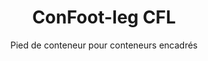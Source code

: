 ---
title: "ConFoot-leg CFL"
subtitle: "Pied de conteneur pour conteneurs encadrés"
mainImage: "/images/products/confoot-leg-cfl-main.jpg"
gallery:
  - "/images/products/confoot-leg-cfl-1.jpg"
  - "/images/products/confoot-leg-cfl-2.jpg"
  - "/images/products/confoot-leg-cfl-3.jpg"
shortDescription: "ConFoot-leg CFL a été conçu spécifiquement pour les conteneurs encadrés, s'adaptant parfaitement aux cadres afin de permettre l'utilisation des conteneurs comme réservoirs pour liquides et autres matériaux."
technicalDescription: "Le modèle CFL est conçu pour les conteneurs sphériques utilisés pour transporter des liquides nécessitant une haute résistance à la pression, car la forme sphérique supporte au mieux cette pression mais nécessite des cadres autour pour être transportable."
videoID: "C2KwnEb-npU"
specifications:
  - name: "Poids"
    value: "24 kg par pied"
  - name: "Capacité de charge"
    value: "30 tonnes"
  - name: "Plage de réglage"
    value: "1 043 mm à 1 448 mm"
  - name: "Matériau"
    value: "Acier de haute qualité"
price: "3.600 EUR"
priceVAT: "4.356 EUR"
pricingNotes: "Remises sur volume disponibles. Contactez-nous pour plus de détails."
buyLink: "/contact"
howToUse: |
  1. Positionnez le pied CFL dans le coin du cadre du conteneur
  2. Engagez le mécanisme de verrouillage
  3. Réglez la hauteur si nécessaire, dans l'intervalle de 1 043 mm à 1 448 mm
  4. Répétez pour tous les coins requis
  5. Abaissez la remorque et partez, en laissant le conteneur sur les pieds
benefits:
  - title: "Ajustement parfait au cadre"
    description: "Conçu pour s'adapter parfaitement aux cadres des conteneurs sphériques"
  - title: "Stockage de liquides"
    description: "Permet d'utiliser les conteneurs comme réservoirs pour liquides nécessitant une haute résistance à la pression"
  - title: "Conception spécialisée"
    description: "Conçu spécifiquement pour les exigences uniques des conteneurs encadrés"
  - title: "Applications polyvalentes"
    description: "Convient à diverses industries nécessitant un stockage et une manutention spécialisés des conteneurs"
  - title: "Mobilité immédiate"
    description: "Les conteneurs sont toujours prêts à être déplacés – il suffit de conduire la remorque sous le conteneur pour poursuivre le voyage"
  - title: "Optimisation des coûts"
    description: "Optimise les coûts et le temps en permettant une manutention spécialisée des conteneurs sans équipement supplémentaire"
articleContent: |
  ## Qu'est-ce que ConFoot-leg CFL ?

  ConFoot-leg CFL est une solution de pieds de conteneur spécialisée, conçue spécifiquement pour les conteneurs encadrés. Contrairement aux conteneurs standards, les conteneurs sphériques utilisés pour transporter des liquides nécessitant une haute résistance à la pression ont besoin de cadres autour d'eux pour être transportables, car la forme sphérique supporte la pression de manière optimale. Le modèle CFL est conçu pour s'adapter parfaitement à ces cadres, permettant ainsi à ces conteneurs spécialisés d'être utilisés comme réservoirs pour les liquides et autres matériaux nécessitant une résistance à la pression.

  ## Avantages clés pour la manutention des conteneurs spécialisés

  Le ConFoot-leg CFL offre des avantages opérationnels significatifs pour les entreprises qui manipulent des conteneurs encadrés, en particulier ceux utilisés pour le transport et le stockage de liquides. En permettant à ces conteneurs spécialisés d'être placés sur des pieds, il est possible de créer des solutions de stockage flexibles pour les liquides et autres matériaux sensibles à la pression, sans nécessiter d'infrastructures permanentes.

  Le modèle CFL permet aux entreprises d'optimiser leurs opérations de conteneurs spécialisés, en offrant un moyen de soutenir en toute sécurité les conteneurs encadrés lors des phases de chargement, de déchargement et de stockage. Cette polyvalence fait du CFL une solution idéale pour les industries qui dépendent du transport et du stockage de liquides et d'autres matériaux nécessitant des conteneurs résistants à la pression.

  ## Fonctionnement

  Le ConFoot-leg CFL se fixe solidement aux cadres des conteneurs spécialisés, offrant un support stable pendant que le conteneur est positionné pour le chargement, le déchargement ou le stockage. Les pieds disposent d'une plage de réglage de 1 043 mm à 1 448 mm, permettant un positionnement polyvalent dans divers environnements opérationnels. Chaque pied pèse 24 kg, ce qui les rend faciles à manipuler pour les opérateurs, tandis que le système offre une capacité de charge substantielle de 30 tonnes.

  Le processus d'installation est simple :
  1. Positionnez les pieds CFL aux coins du cadre du conteneur
  2. Activez le mécanisme de verrouillage pour sécuriser les pieds
  3. Réglez la hauteur selon vos besoins spécifiques
  4. Abaissez la remorque et partez, en laissant le conteneur soutenu en toute sécurité sur les pieds

  Lorsque vient le moment de déplacer le conteneur, il suffit de conduire la remorque sous celui-ci, de fixer le conteneur à la remorque, de retirer les pieds et de poursuivre le voyage.

  ## Applications du ConFoot-leg CFL

  ### Industrie chimique
  L'industrie chimique bénéficie grandement de la capacité du CFL à soutenir en toute sécurité les conteneurs utilisés pour stocker et transporter des produits chimiques et des matériaux liquides. En permettant à ces conteneurs spécialisés d'être positionnés sur des pieds, les entreprises peuvent créer des solutions de stockage flexibles qui préservent l'intégrité des matériaux sensibles à la pression tout en optimisant l'utilisation de l'espace.

  ### Secteur pétrolier et gazier
  Pour le secteur pétrolier et gazier, le CFL offre une flexibilité précieuse dans la manipulation des conteneurs utilisés pour divers produits pétroliers. La possibilité de positionner ces conteneurs sur des pieds en toute sécurité permet d'optimiser les opérations de chargement et de déchargement, ainsi que de créer une capacité de stockage temporaire pendant les périodes d'activité intense.

  ### Industrie agroalimentaire
  L'industrie agroalimentaire peut utiliser les pieds CFL pour les conteneurs servant au transport et au stockage de produits alimentaires liquides. La stabilité et la fiabilité du système garantissent que ces matériaux sensibles peuvent être manipulés et stockés en toute sécurité, sans risque de contamination ou de détérioration.

  ### Traitement et distribution de l'eau
  Les opérations de traitement et de distribution de l'eau peuvent bénéficier de la capacité du CFL à soutenir les conteneurs utilisés pour stocker et transporter des produits chimiques de traitement de l'eau et d'autres matériaux liquides. Cette capacité permet une gestion plus flexible et efficace de ces ressources essentielles.

  ## Spécifications techniques

  - **Capacité de charge** : 30 tonnes
  - **Poids** : 24 kg par pied
  - **Plage de réglage** : 1 043 mm à 1 448 mm
  - **Matériau** : Acier de haute qualité avec finition durable
  - **Compatibilité** : Conteneurs encadrés spécialisés, en particulier ceux conçus pour le transport de liquides

  Le ConFoot-leg CFL représente une solution spécialisée pour la manutention des conteneurs encadrés, offrant aux entreprises un moyen d'optimiser leurs opérations impliquant des conteneurs sphériques utilisés pour les liquides et autres matériaux nécessitant une résistance à la pression. En permettant à ces conteneurs spécialisés d'être soutenus en toute sécurité sur des pieds, le CFL aide les entreprises à atteindre une plus grande efficacité et une flexibilité accrue dans leurs opérations de manutention des conteneurs spécialisés.
---